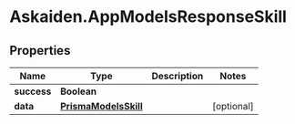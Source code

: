 # Askaiden.AppModelsResponseSkill

## Properties
Name | Type | Description | Notes
------------ | ------------- | ------------- | -------------
**success** | **Boolean** |  | 
**data** | [**PrismaModelsSkill**](PrismaModelsSkill.md) |  | [optional] 
